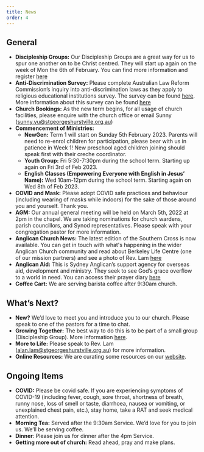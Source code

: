 ```yaml
---
title: News
order: 4
---
```


## General
- **Discipleship Groups:** Our Discipleship Groups are a great way for us to spur one another on to be Christ centred. They will start up again on the week of Mon the 6th of February. You can find more information and register [here](https://stgeorgeshurstville.org.au/discipleship-groups)
- **Anti-Discrimination Survey:** Please complete Australian Law Reform Commission’s inquiry into anti-discrimination laws as they apply to religious educational institutions survey. The survey can be found [here](https://www.alrc.gov.au/inquiry/anti-discrimination-laws/submission/survey/). More information about this survey can be found [here](https://freedomforfaith.org.au/articles/alrc1-removing-fences/)
- **Church Bookings:** As the new term begins, for all usage of church facilities, please enquire with the church office or email Sunny (sunny.yu@stgeorgeshurstville.org.au) 
- **Commencement of Ministries:** 
  - **NewGen:** Term 1 will start on Sunday 5th February 2023. Parents will need to re-enrol children for participation, please bear with us in patience in Week 1! New preschool aged children joining should speak first with their creche coordinator. 
  - **Youth Group:** Fri 5:30-7:30pm during the school term. Starting up again on Fri 3rd of Feb 2023. 
  - **English Classes (Empowering Everyone with English in Jesus’ Name):** Wed 10am-12pm during the school term. Starting again on Wed 8th of Feb 2023. 
- **COVID and Mask:** Please adopt COVID safe practices and behaviour (including wearing of masks while indoors) for the sake of those around you and yourself. Thank you. 
- **AGM:** Our annual general meeting will be held on March 5th, 2022 at 2pm in the chapel. We are taking nominations for church wardens, parish councillors, and Synod representatives. Please speak with your congregation pastor for more information.
- **Anglican Church News:** The latest edition of the Southern Cross is now available. You can get in touch with what's happening in the wider Anglican Church community and read about Berkeley Life Centre (one of our mission partners) and see a photo of Rev. Lam [here](https://sydneyanglicans.net/about/southerncross)
- **Anglican Aid:** This is Sydney Anglican’s support agency for overseas aid, development and ministry. They seek to see God’s grace overflow to a world in need. You can access their prayer diary [here](https://anglicanaid.org.au/wp-content/uploads/2022/12/Anglican-Aid-2023-Prayer-Diary.pdf)
- **Coffee Cart:** We are serving barista coffee after 9:30am church. 


## What’s Next?
- **New?** We’d love to meet you and introduce you to our church. Please speak to one of the pastors for a time to chat. 
- **Growing Together:** The best way to do this is to be part of a small group (Discipleship Group). More information [here]( https://stgeorgeshurstville.org.au/discipleship-groups). 
- **More to Life:** Please speak to Rev. Lam (alan.lam@stgeorgeshurstville.org.au) for more information.
- **Online Resources:** We are curating some resources on our [website](https://stgeorgeshurstville.org.au/lets-talk-about-christianity).


## Ongoing Items
- **COVID:** Please be covid safe. If you are experiencing symptoms of COVID-19 (including fever, cough, sore throat, shortness of breath, runny nose, loss of smell or taste, diarrhoea, nausea or vomiting, or unexplained chest pain, etc.), stay home, take a RAT and seek medical attention.
- **Morning Tea:** Served after the 9:30am Service. We’d love for you to join us. We’ll be serving coffee. 
- **Dinner**: Please join us for dinner after the 4pm Service.
- **Getting more out of church:** Read ahead, pray and make plans.
